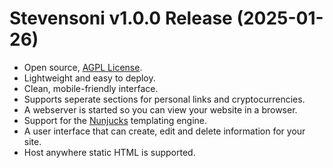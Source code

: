 # Stevensoni v1.0.0 Release (2025-01-26)

- Open source, [AGPL License](/LICENSE).
- Lightweight and easy to deploy.
- Clean, mobile-friendly interface.
- Supports seperate sections for personal links and cryptocurrencies.
- A webserver is started so you can view your website in a browser.
- Support for the [Nunjucks](https://mozilla.github.io/nunjucks/) templating engine.
- A user interface that can create, edit and delete information for your site.
- Host anywhere static HTML is supported.
